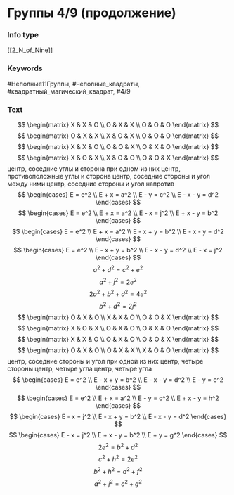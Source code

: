 # Группы 4/9 (продолжение)
### Info type
[[2_N_of_Nine]]
### Keywords
#Неполные11Группы, #неполные_квадраты, #квадратный_магический_квадрат, #4/9
### Text
$$
\begin{matrix}
X & X & O \\
O & X & X \\
O & O & O
\end{matrix}
$$
$$
\begin{matrix}
O & X & X \\
X & O & X \\
O & O & O
\end{matrix}
$$
$$
\begin{matrix}
X & X & O \\
O & O & X \\
O & X & O
\end{matrix}
$$
$$
\begin{matrix}
X & O & X \\
X & O & O \\
O & O & X
\end{matrix}
$$
центр, соседние углы и сторона при одном из них
центр,
противоположные углы и сторона
центр, соседние стороны и угол между ними
центр, соседние стороны и угол напротив
$$
\begin{cases}
E = e^2 \\
E + x = a^2 \\
E - y = c^2 \\
E - x - y = d^2
\end{cases}
$$
$$
\begin{cases}
E = e^2 \\
E + x = a^2 \\
E - x = j^2 \\
E + x - y = b^2
\end{cases}
$$
$$
\begin{cases}
E = e^2 \\
E + x = a^2 \\
E - x + y = b^2 \\
E - x - y = d^2
\end{cases}
$$
$$
\begin{cases}
E = e^2 \\
E - x + y = b^2 \\
E - x - y = d^2 \\
E - x = j^2
\end{cases}
$$
$$
a^2 + d^2 = c^2 + e^2
$$
$$
a^2 + j^2 = 2e^2
$$
$$
2a^2 + b^2 + d^2 = 4e^2
$$
$$
b^2 + d^2 = 2j^2
$$
$$
\begin{matrix}
O & X & O \\
X & X & O \\
O & O & X
\end{matrix}
$$
$$
\begin{matrix}
X & O & X \\
O & X & O \\
O & X & O
\end{matrix}
$$
$$
\begin{matrix}
X & X & O \\
O & X & O \\
O & O & X
\end{matrix}
$$
$$
\begin{matrix}
O & X & O \\
O & X & X \\
X & O & O
\end{matrix}
$$
центр, соседние стороны и угол при одной из них
центр,
четыре стороны
центр,
четыре угла
центр,
четыре угла
$$
\begin{cases}
E = e^2 \\
E - x + y = b^2 \\
E - x - y = d^2 \\
E - y = c^2
\end{cases}
$$
$$
\begin{cases}
E = e^2 \\
E + x = a^2 \\
E - y = c^2 \\
E + x - y = h^2
\end{cases}
$$
$$
\begin{cases}
E - x = j^2 \\
E - x + y = b^2 \\
E - x - y = d^2
\end{cases}
$$
$$
\begin{cases}
E - x = j^2 \\
E + x - y = b^2 \\
E + y = g^2
\end{cases}
$$
$$
2e^2 = b^2 + d^2
$$
$$
c^2 + h^2 = 2e^2
$$
$$
b^2 + h^2 = d^2 + f^2
$$
$$
a^2 + j^2 = c^2 + g^2
$$